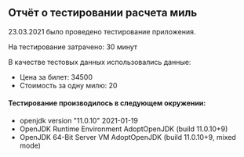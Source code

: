 ## Отчёт о тестировании расчета миль

23.03.2021 было проведено тестирование приложения.

На тестирование затрачено: 30 минут

В качестве тестовых данных использовались данные:
* Цена за билет: 34500
* Стоимость за одну милю: 20

#### Тестирование производилось в следующем окружении:

* openjdk version "11.0.10" 2021-01-19
* OpenJDK Runtime Environment AdoptOpenJDK (build 11.0.10+9)
* OpenJDK 64-Bit Server VM AdoptOpenJDK (build 11.0.10+9, mixed mode)
